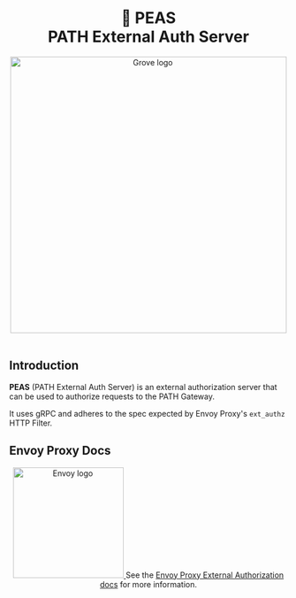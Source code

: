 <div align="center">
<h1>🫛 PEAS<br/>PATH External Auth Server</h1>
<img src="https://storage.googleapis.com/grove-brand-assets/Presskit/Logo%20Joined-2.png" alt="Grove logo" width="500"/>

</div>
<br/>

## Introduction

**PEAS** (PATH External Auth Server) is an external authorization server that can be used
to authorize requests to the PATH Gateway. 

It uses gRPC and adheres to the spec expected by Envoy Proxy's `ext_authz` HTTP Filter.

## Envoy Proxy Docs

<div align="center">
  <a href="https://www.envoyproxy.io/docs/envoy/latest/">
    <img src="https://www.envoyproxy.io/docs/envoy/latest/_static/envoy-logo.png" alt="Envoy logo" width="200"/>
  </a>
See the <a href="https://www.envoyproxy.io/docs/envoy/latest/configuration/http/http_filters/ext_authz_filter">Envoy Proxy External Authorization docs</a> for more information.
</div>


